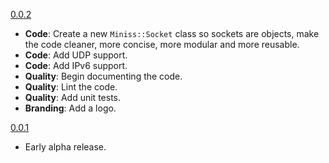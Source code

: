 [0.0.2](https://github.com/noraj/miniss/releases/tag/0.0.2)

- **Code**: Create a new `Miniss::Socket` class so sockets are objects, make the code cleaner, more concise, more modular and more reusable.
- **Code**: Add UDP support.
- **Code**: Add IPv6 support.
- **Quality**: Begin documenting the code.
- **Quality**: Lint the code.
- **Quality**: Add unit tests.
- **Branding**: Add a logo.

[0.0.1](https://github.com/noraj/miniss/releases/tag/0.0.1)

- Early alpha release.

